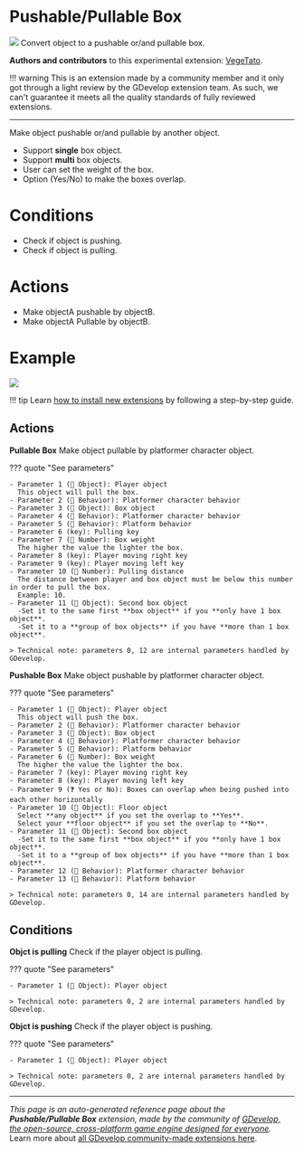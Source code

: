 # Pushable/Pullable Box

<img src="https://resources.gdevelop-app.com/assets/Icons/Line Hero Pack/Master/SVG/Construction/Construction_barrel_oil_petroleum_tank.svg" class="extension-icon"></img>
Convert object to a pushable or/and pullable box.

**Authors and contributors** to this experimental extension: [VegeTato](https://gd.games/VegeTato).

!!! warning
    This is an extension made by a community member and it only got through a
    light review by the GDevelop extension team. As such, we can't guarantee it
    meets all the quality standards of fully reviewed extensions.

---

Make object pushable or/and pullable by another object.  


- Support **single** box object.
- Support **multi** box objects.
- User can set the weight of the box.
- Option (Yes/No) to make the boxes overlap.  

# Conditions

- Check if object is pushing.
- Check if object is pulling.  

# Actions

- Make objectA pushable by objectB.
- Make objectA Pullable by objectB.

# Example
![](https://i.imgur.com/C9HKvkz.png)

!!! tip
    Learn [how to install new extensions](/gdevelop5/extensions/search) by following a step-by-step guide.

## Actions

**Pullable Box**
Make object pullable by platformer character object.

??? quote "See parameters"

    - Parameter 1 (👾 Object): Player object
      This object will pull the box.
    - Parameter 2 (🧩 Behavior): Platformer character behavior
    - Parameter 3 (👾 Object): Box object
    - Parameter 4 (🧩 Behavior): Platformer character behavior
    - Parameter 5 (🧩 Behavior): Platform behavior
    - Parameter 6 (key): Pulling key
    - Parameter 7 (🔢 Number): Box weight
      The higher the value the lighter the box.
    - Parameter 8 (key): Player moving right key
    - Parameter 9 (key): Player moving left key
    - Parameter 10 (🔢 Number): Pulling distance
      The distance between player and box object must be below this number in order to pull the box.  
      Example: 10.
    - Parameter 11 (👾 Object): Second box object
      -Set it to the same first **box object** if you **only have 1 box object**.  
      -Set it to a **group of box objects** if you have **more than 1 box object**.

    > Technical note: parameters 0, 12 are internal parameters handled by GDevelop.

**Pushable Box**
Make object pushable by platformer character object.

??? quote "See parameters"

    - Parameter 1 (👾 Object): Player object
      This object will push the box.
    - Parameter 2 (🧩 Behavior): Platformer character behavior
    - Parameter 3 (👾 Object): Box object
    - Parameter 4 (🧩 Behavior): Platformer character behavior
    - Parameter 5 (🧩 Behavior): Platform behavior
    - Parameter 6 (🔢 Number): Box weight
      The higher the value the lighter the box.
    - Parameter 7 (key): Player moving right key
    - Parameter 8 (key): Player moving left key
    - Parameter 9 (❓ Yes or No): Boxes can overlap when being pushed into each other horizontally
    - Parameter 10 (👾 Object): Floor object
      Select **any object** if you set the overlap to **Yes**.  
      Select your **floor object** if you set the overlap to **No**.
    - Parameter 11 (👾 Object): Second box object
      -Set it to the same first **box object** if you **only have 1 box object**.  
      -Set it to a **group of box objects** if you have **more than 1 box object**.
    - Parameter 12 (🧩 Behavior): Platformer character behavior
    - Parameter 13 (🧩 Behavior): Platform behavior

    > Technical note: parameters 0, 14 are internal parameters handled by GDevelop.

## Conditions

**Objct is pulling**
Check if the player object is pulling.

??? quote "See parameters"

    - Parameter 1 (👾 Object): Player object

    > Technical note: parameters 0, 2 are internal parameters handled by GDevelop.

**Objct is pushing**
Check if the player object is pushing.

??? quote "See parameters"

    - Parameter 1 (👾 Object): Player object

    > Technical note: parameters 0, 2 are internal parameters handled by GDevelop.




---

*This page is an auto-generated reference page about the **Pushable/Pullable Box** extension, made by the community of [GDevelop, the open-source, cross-platform game engine designed for everyone](https://gdevelop.io/).* Learn more about [all GDevelop community-made extensions here](/gdevelop5/extensions).